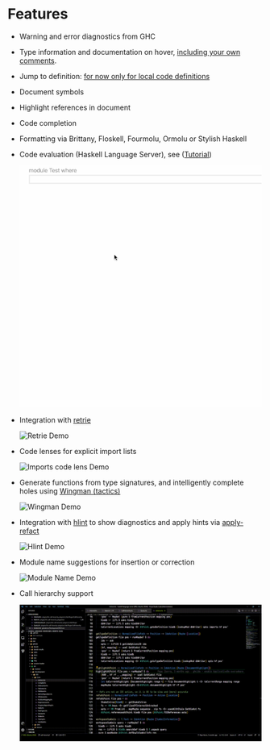 # Features

- Warning and error diagnostics from GHC
- Type information and documentation on hover, [including your own comments](#how-to-show-local-documentation-on-hover).
- Jump to definition: [for now only for local code definitions](https://github.com/haskell/haskell-language-server/issues/708)
- Document symbols
- Highlight references in document
- Code completion
- Formatting via Brittany, Floskell, Fourmolu, Ormolu or Stylish Haskell
- Code evaluation (Haskell Language Server), see ([Tutorial](https://github.com/haskell/haskell-language-server/blob/master/plugins/hls-eval-plugin/README.md))

  ![Eval Demo](https://raw.githubusercontent.com/haskell/haskell-language-server/master/plugins/hls-eval-plugin/demo.gif)

- Integration with [retrie](https://hackage.haskell.org/package/retrie)

  ![Retrie Demo](https://i.imgur.com/Ev7B87k.gif)

- Code lenses for explicit import lists

  ![Imports code lens Demo](https://imgur.com/pX9kvY4.gif)

- Generate functions from type signatures, and intelligently complete holes using [Wingman (tactics)](https://github.com/haskell/haskell-language-server/tree/master/plugins/hls-tactics-plugin)

  ![Wingman Demo](https://user-images.githubusercontent.com/307223/92657198-3d4be400-f2a9-11ea-8ad3-f541c8eea891.gif)

- Integration with [hlint](https://github.com/ndmitchell/hlint) to show diagnostics and apply hints via [apply-refact](https://github.com/mpickering/apply-refact)

  ![Hlint Demo](https://user-images.githubusercontent.com/54035/110860028-8f9fa900-82bc-11eb-9fe5-6483d8bb95e6.gif)

- Module name suggestions for insertion or correction

  ![Module Name Demo](https://user-images.githubusercontent.com/54035/110860755-78ad8680-82bd-11eb-9845-9ea4b1cc1f76.gif)

- Call hierarchy support

  ![Call Hierarchy in VSCode](https://github.com/haskell/haskell-language-server/raw/2857eeece0398e1cd4b2ffb6069b05c4d2308b39/plugins/hls-call-hierarchy-plugin/call-hierarchy-in-vscode.gif)
